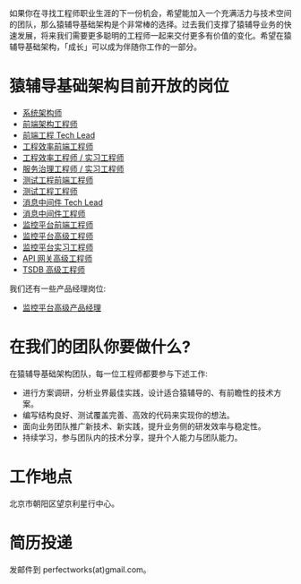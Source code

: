 如果你在寻找工程师职业生涯的下一份机会，希望能加入一个充满活力与技术空间的团队，那么猿辅导基础架构是个非常棒的选择。过去我们支撑了猿辅导业务的快速发展，将来我们需要更多聪明的工程师一起来交付更多有价值的变化。希望在猿辅导基础架构，「成长」可以成为伴随你工作的一部分。

# 猿辅导基础架构目前开放的岗位

* [系统架构师](architect.md)
* [前端架构工程师](frontend-engineer-architecture.md)
* [前端工程 Tech Lead](tech-lead-frontend-engineering.md)
* [工程效率前端工程师](frontend-engineer-engineering.md)
* [工程效率工程师 / 实习工程师](engineer-engineering.md)
* [服务治理工程师 / 实习工程师](engineer-service-governance.md)
* [测试工程前端工程师](frontend-engineer-testing.md)
* [测试工程工程师](engineer-testing.md)
* [消息中间件 Tech Lead](tech-lead-message-queue.md)
* [消息中间件工程师](engineer-message-queue.md)
* [监控平台前端工程师](frontend-engineer-monitoring.md)
* [监控平台高级工程师](senior-engineer-monitoring.md)
* [监控平台实习工程师](intern-engineer-monitoring.md)
* [API 网关高级工程师](senior-engineer-api-gateway.md)
* [TSDB 高级工程师](senior-engineer-tsdb.md)

我们还有一些产品经理岗位:
* [监控平台高级产品经理](pm-monitoring.md)

# 在我们的团队你要做什么?

在猿辅导基础架构团队，每一位工程师都要参与下述工作:
* 进行方案调研，分析业界最佳实践，设计适合猿辅导的、有前瞻性的技术方案。
* 编写结构良好、测试覆盖完善、高效的代码来实现你的想法。
* 面向业务团队推广新技术、新实践，提升业务侧的研发效率与稳定性。
* 持续学习，参与团队内的技术分享，提升个人能力与团队能力。

# 工作地点

北京市朝阳区望京利星行中心。

# 简历投递

发邮件到 perfectworks(at)gmail.com。
